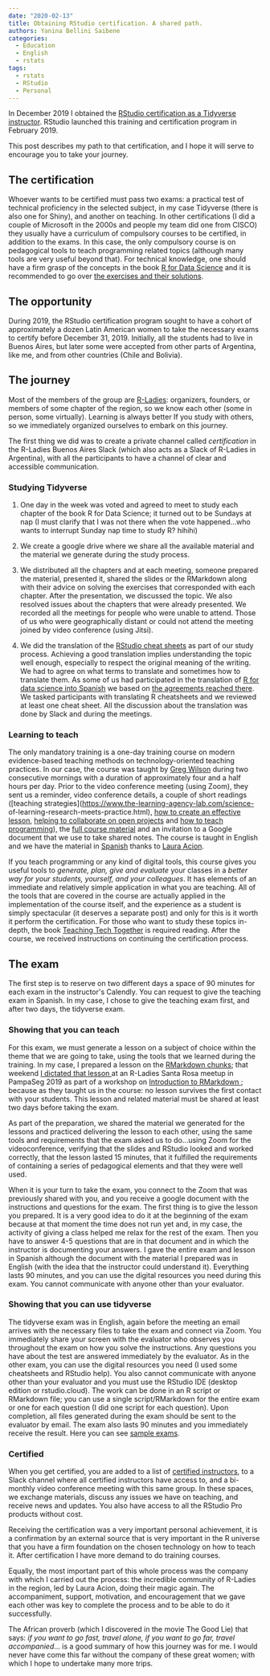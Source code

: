 ```yaml
---
date: "2020-02-13"
title: Obtaining RStudio certification. A shared path.
authors: Yanina Bellini Saibene
categories:
  - Education
  - English
  - rstats
tags: 
  - rstats
  - RStudio
  - Personal
---
```


In December 2019 I obtained the [RStudio certification as a Tidyverse instructor](https://education.rstudio.com/trainers/). RStudio launched this training and certification program in February 2019.

This post describes my path to that certification, and I hope it will serve to encourage you to take your journey.


## The certification

Whoever wants to be certified must pass two exams: a practical test of technical proficiency in the selected subject, in my case Tidyverse (there is also one for Shiny), and another on teaching. In other certifications (I did a couple of Microsoft in the 2000s and people my team did one from CISCO) they usually have a curriculum of compulsory courses to be certified, in addition to the exams. In this case, the only compulsory course is on pedagogical tools to teach programming related topics (although many tools are very useful beyond that). For technical knowledge, one should have a firm grasp of the concepts in the book [R for Data Science](https://r4ds.had.co.nz/) and it is recommended to go over [the exercises and their solutions](https://jrnold.github.io/r4ds-exercise-solutions/).     

## The opportunity

During 2019, the RStudio certification program sought to have a cohort of approximately a dozen Latin American women to take the necessary exams to certify before December 31, 2019. Initially, all the students had to live in Buenos Aires, but later some were accepted from other parts of Argentina, like me, and from other countries (Chile and Bolivia).

## The journey

Most of the members of the group are [R-Ladies](https://rladies.org/): organizers, founders, or members of some chapter of the region, so we know each other (some in person, some virtually).  Learning is always better If you study with others, so we immediately organized ourselves to embark on this journey.

The first thing we did was to create a private channel called _certification_ in the R-Ladies Buenos Aires Slack (which also acts as a Slack of R-Ladies in Argentina), with all the participants to have a channel of clear and accessible communication.

### Studying Tidyverse

1. One day in the week was voted and agreed to meet to study each chapter of the book R for Data Science; it turned out to be Sundays at nap (I must clarify that I was not there when the vote happened...who wants to interrupt Sunday nap time to study R? hihihi)

2. We create a google drive where we share all the available material and the material we generate during the study process.

3. We distributed all the chapters and at each meeting, someone prepared the material, presented it, shared the slides or the RMarkdown along with their advice on solving the exercises that corresponded with each chapter. After the presentation, we discussed the topic. We also resolved issues about the chapters that were already presented. We recorded all the meetings for people who were unable to attend. Those of us who were geographically distant or could not attend the meeting joined by video conference (using Jitsi).

4. We did the translation of the [RStudio cheat sheets](https://rstudio.com/resources/cheatsheets/#translations) as part of our study process. Achieving a good translation implies understanding the topic well enough, especially to respect the original meaning of the writing. We had to agree on what terms to translate and sometimes how to translate them. As some of us had participated in the translation of [R for data science into Spanish](https://github.com/cienciadedatos/documentacion-traduccion-r4ds) we based on [the agreements reached there](https://github.com/cienciadedatos/documentacion-traduccion-r4ds/blob/master/orientaciones-traduccion.md). We tasked participants with translating R cheatsheets and we reviewed at least one cheat sheet. All the discussion about the translation was done by Slack and during the meetings. 

### Learning to teach

The only mandatory training is a one-day training course on modern evidence-based teaching methods on technology-oriented teaching practices. In our case, the course was taught by [Greg Wilson](http://third-bit.com/) during two consecutive mornings with a duration of approximately four and a half hours per day. Prior to the video conference meeting (using Zoom), they sent us a reminder, video conference details, a couple of short readings ([teaching strategies](https://www.the-learning-agency-lab.com/science- of-learning-research-meets-practice.html), [how to create an effective lesson](https://journals.plos.org/ploscompbiol/article/authors?id=10.1371/journal.pcbi.1006915), [helping to collaborate on open projects](https://journals.plos.org/ploscompbiol/article/comments?id=10.1371/journal.pcbi.1007296) and [how to teach programming](https://journals.plos.org/ploscompbiol/article?id=10.1371/journal.pcbi.1007433)), the [full course material](https://drive.google.com/drive/folders/13ohFt3D0EJ5PDbMaWTxnHH-hwA7G0IvY) and an invitation to a Google document that we use to take shared notes. The course is taught in English and we have the material in [Spanish](https://drive.google.com/drive/folders/1qwTEMqoqphF9qu7f0lSCSTmikIf5chBi?usp=sharing) thanks to [Laura Acion](https://lacion.rbind.io/).

If you teach programming or any kind of digital tools, this course gives you useful tools to _generate, plan, give and evaluate_ your classes in a _better way for your students, yourself, and your colleagues_. It has elements of an immediate and relatively simple application in what you are teaching.  All of the tools that are covered in the course are actually applied in the implementation of the course itself, and the experience as a student is simply spectacular (it deserves a separate post) and only for this is it worth it perform the certification. For those who want to study these topics in-depth, the book [Teaching Tech Together](https://teachtogether.tech/) is required reading.
After the course, we received instructions on continuing the certification process.


## The exam

The first step is to reserve on two different days a space of 90 minutes for each exam in the instructor's Calendly. You can request to give the teaching exam in Spanish. In my case, I chose to give the teaching exam first, and after two days, the tidyverse exam.

### Showing that you can teach

For this exam, we must generate a lesson on a subject of choice within the theme that we are going to take, using the tools that we learned during the training. In my case, I prepared a lesson on the [RMarkdown chunks](https://docs.google.com/document/d/1Z8zhRjK7tQ-VcOUMnOmxKNb2Ra_3DKsvMzo1iGeIt0I/edit?usp=sharing); that weekend [I dictated that lesson ](https://docs.google.com/presentation/d/1Uzb5sHM54_t6NWLSDely6fCi8Nu4qhCT-qxMKY-vh78/edit?usp=sharing) at an R-Ladies Santa Rosa meetup in PampaSeg 2019 as part of a workshop on [Introduction to RMarkdown ](https://yabellini.netlify.com/courses/tallerrmarkdown/#taller-de-rmarkdown); because as they taught us in the course: no lesson survives the first contact with your students. This lesson and related material must be shared at least two days before taking the exam.

As part of the preparation, we shared the material we generated for the lessons and practiced delivering the lesson to each other, using the same tools and requirements that the exam asked us to do...using Zoom for the videoconference, verifying that the slides and RStudio looked and worked correctly, that the lesson lasted 15 minutes, that it fulfilled the requirements of containing a series of pedagogical elements and that they were well used.

When it is your turn to take the exam, you connect to the Zoom that was previously shared with you, and you receive a google document with the instructions and questions for the exam. The first thing is to give the lesson you prepared. It is a very good idea to do it at the beginning of the exam because at that moment the time does not run yet and, in my case, the activity of giving a class helped me relax for the rest of the exam. Then you have to answer 4-5 questions that are in that document and in which the instructor is documenting your answers. I gave the entire exam and lesson in Spanish although the document with the material I prepared was in English (with the idea that the instructor could understand it). Everything lasts 90 minutes, and you can use the digital resources you need during this exam. You cannot communicate with anyone other than your evaluator.

### Showing that you can use tidyverse

The tidyverse exam was in English, again before the meeting an email arrives with the necessary files to take the exam and connect via Zoom. You immediately share your screen with the evaluator who observes you throughout the exam on how you solve the instructions. Any questions you have about the test are answered immediately by the evaluator.
As in the other exam, you can use the digital resources you need (I used some cheatsheets and RStudio help). You also cannot communicate with anyone other than your evaluator and you must use the RStudio IDE (desktop edition or rstudio.cloud).
The work can be done in an R script or RMarkdown file; you can use a single script/RMarkdown for the entire exam or one for each question (I did one script for each question). Upon completion, all files generated during the exam should be sent to the evaluator by email. The exam also lasts 90 minutes and you immediately receive the result.
Here you can see [sample exams](https://education.rstudio.com/blog/2020/02/instructor-certification-exams/). 

### Certified

When you get certified, you are added to a list of [certified instructors](https://education.rstudio.com/trainers/), to a Slack channel where all certified instructors have access to, and a bi-monthly video conference meeting with this same group. In these spaces, we exchange materials, discuss any issues we have on teaching, and receive news and updates. You also have access to all the RStudio Pro products without cost.

Receiving the certification was a very important personal achievement, it is a confirmation by an external source that is very important in the R universe that you have a firm foundation on the chosen technology on how to teach it. After certification I have more demand to do training courses.

Equally, the most important part of this whole process was the company with which I carried out the process: the incredible community of R-Ladies in the region, led by Laura Acion, doing their magic again. The accompaniment, support, motivation, and encouragement that we gave each other was key to complete the process and to be able to do it successfully.

The African proverb (which I discovered in the movie The Good Lie) that says: _if you want to go fast, travel alone, if you want to go far, travel accompanied_... is a good summary of how this journey was for me. I would never have come this far without the company of these great women; with which I hope to undertake many more trips.